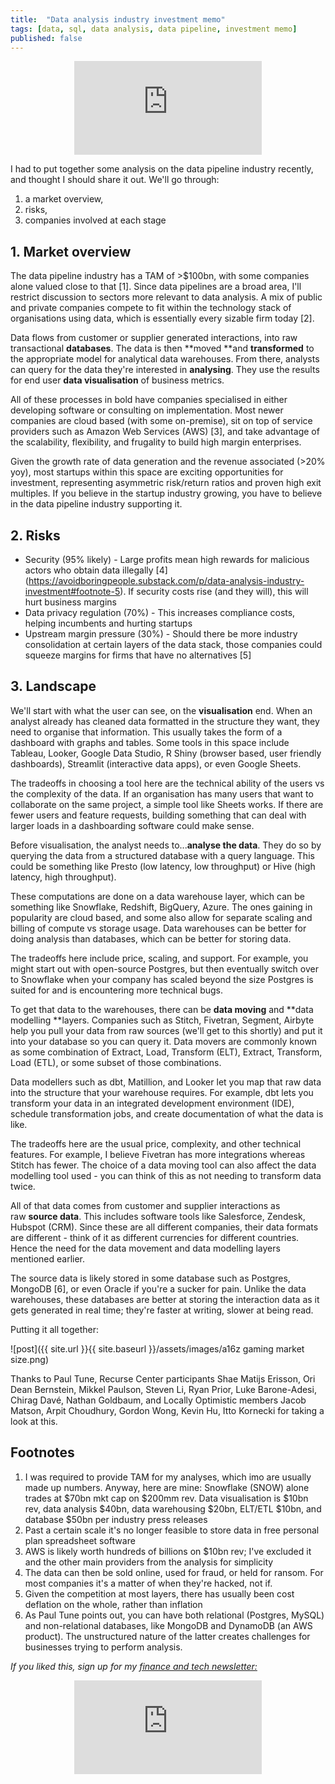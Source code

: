 ```yaml
---
title:  "Data analysis industry investment memo"  
tags: [data, sql, data analysis, data pipeline, investment memo]
published: false
---
```


<style>
      .iframe-container {
        overflow: hidden;        
        padding-top: 50%; <!-- Calculated from the aspect ration of the content (in case of 16:9 it is 9/16= 0.5625) -->
        position: relative;
      }
      .iframe-container iframe { 
         border: 0;
         height: 100%; <!-- Finally, width and height are set to 100% so the iframe takes up 100% of the containers space. -->
         left: 0;
         position: absolute;
         top: 0;
         width: 100%;
         display: block;
         margin: 0 auto; <!-- center image -->
      }
      <!-- 4x3 Aspect Ratio -->
      .iframe-container-4x3 {
        padding-top: 75%;
      }
</style> 

<div class="iframe-container-4x3">
  <p align="center"><iframe src="https://avoidboringpeople.substack.com/embed" frameborder="0" scrolling="no"> </iframe></p>
</div>

I had to put together some analysis on the data pipeline industry recently, and thought I should share it out. We'll go through:

1.  a market overview,
2.  risks,
3.  companies involved at each stage

## 1. Market overview

The data pipeline industry has a TAM of >$100bn, with some companies alone valued close to that \[1\]. Since data pipelines are a broad area, I'll restrict discussion to sectors more relevant to data analysis. A mix of public and private companies compete to fit within the technology stack of organisations using data, which is essentially every sizable firm today \[2\].

Data flows from customer or supplier generated interactions, into raw transactional **databases**. The data is then **moved **and **transformed** to the appropriate model for analytical data warehouses. From there, analysts can query for the data they're interested in **analysing**. They use the results for end user **data visualisation** of business metrics. 

All of these processes in bold have companies specialised in either developing software or consulting on implementation. Most newer companies are cloud based (with some on-premise), sit on top of service providers such as Amazon Web Services (AWS) \[3\], and take advantage of the scalability, flexibility, and frugality to build high margin enterprises. 

Given the growth rate of data generation and the revenue associated (>20% yoy), most startups within this space are exciting opportunities for investment, representing asymmetric risk/return ratios and proven high exit multiples. If you believe in the startup industry growing, you have to believe in the data pipeline industry supporting it.

## 2. Risks

-   Security (95% likely) - Large profits mean high rewards for malicious actors who obtain data illegally \[4\](https://avoidboringpeople.substack.com/p/data-analysis-industry-investment#footnote-5). If security costs rise (and they will), this will hurt business margins
-   Data privacy regulation (70%) - This increases compliance costs, helping incumbents and hurting startups
-   Upstream margin pressure (30%) - Should there be more industry consolidation at certain layers of the data stack, those companies could squeeze margins for firms that have no alternatives \[5\]

## 3. Landscape

We'll start with what the user can see, on the **visualisation** end. When an analyst already has cleaned data formatted in the structure they want, they need to organise that information. This usually takes the form of a dashboard with graphs and tables. Some tools in this space include Tableau, Looker, Google Data Studio, R Shiny (browser based, user friendly dashboards), Streamlit (interactive data apps), or even Google Sheets. 

The tradeoffs in choosing a tool here are the technical ability of the users vs the complexity of the data. If an organisation has many users that want to collaborate on the same project, a simple tool like Sheets works. If there are fewer users and feature requests, building something that can deal with larger loads in a dashboarding software could make sense.

Before visualisation, the analyst needs to...**analyse the data**. They do so by querying the data from a structured database with a query language. This could be something like Presto (low latency, low throughput) or Hive (high latency, high throughput). 

These computations are done on a data warehouse layer, which can be something like Snowflake, Redshift, BigQuery, Azure. The ones gaining in popularity are cloud based, and some also allow for separate scaling and billing of compute vs storage usage. Data warehouses can be better for doing analysis than databases, which can be better for storing data.

The tradeoffs here include price, scaling, and support. For example, you might start out with open-source Postgres, but then eventually switch over to Snowflake when your company has scaled beyond the size Postgres is suited for and is encountering more technical bugs.

To get that data to the warehouses, there can be **data moving** and **data modelling **layers. Companies such as Stitch, Fivetran, Segment, Airbyte help you pull your data from raw sources (we'll get to this shortly) and put it into your database so you can query it. Data movers are commonly known as some combination of Extract, Load, Transform (ELT), Extract, Transform, Load (ETL), or some subset of those combinations.

Data modellers such as dbt, Matillion, and Looker let you map that raw data into the structure that your warehouse requires. For example, dbt lets you transform your data in an integrated development environment (IDE), schedule transformation jobs, and create documentation of what the data is like.

The tradeoffs here are the usual price, complexity, and other technical features. For example, I believe Fivetran has more integrations whereas Stitch has fewer. The choice of a data moving tool can also affect the data modelling tool used - you can think of this as not needing to transform data twice.

All of that data comes from customer and supplier interactions as raw **source data**. This includes software tools like Salesforce, Zendesk, Hubspot (CRM). Since these are all different companies, their data formats are different - think of it as different currencies for different countries. Hence the need for the data movement and data modelling layers mentioned earlier.

The source data is likely stored in some database such as Postgres, MongoDB \[6\], or even Oracle if you're a sucker for pain. Unlike the data warehouses, these databases are better at storing the interaction data as it gets generated in real time; they're faster at writing, slower at being read.   

Putting it all together:

![post]({{ site.url }}{{ site.baseurl }}/assets/images/a16z gaming market size.png)

Thanks to Paul Tune, Recurse Center participants Shae Matijs Erisson, Ori Dean Bernstein, Mikkel Paulson, Steven Li, Ryan Prior, Luke Barone-Adesi, Chirag Davé, Nathan Goldbaum, and Locally Optimistic members Jacob Matson, Arpit Choudhury, Gordon Wong, Kevin Hu, Itto Kornecki for taking a look at this.

## Footnotes

1. I was required to provide TAM for my analyses, which imo are usually made up numbers. Anyway, here are mine: Snowflake (SNOW) alone trades at $70bn mkt cap on $200mm rev. Data visualisation is $10bn rev, data analysis $40bn, data warehousing $20bn, ELT/ETL $10bn, and database $50bn per industry press releases
2. Past a certain scale it's no longer feasible to store data in free personal plan spreadsheet software
3. AWS is likely worth hundreds of billions on $10bn rev; I've excluded it and the other main providers from the analysis for simplicity
4. The data can then be sold online, used for fraud, or held for ransom. For most companies it's a matter of when they're hacked, not if.
5. Given the competition at most layers, there has usually been cost deflation on the whole, rather than inflation
6. As Paul Tune points out, you can have both relational (Postgres, MySQL) and non-relational databases, like MongoDB and DynamoDB (an AWS product). The unstructured nature of the latter creates challenges for businesses trying to perform analysis.

*If you liked this, sign up for my [finance and tech newsletter:](https://avoidboringpeople.substack.com/ "ABP")*

<div class="iframe-container-4x3">
  <p align="center"><iframe src="https://avoidboringpeople.substack.com/embed" frameborder="0" scrolling="no"> </iframe></p>
</div>
